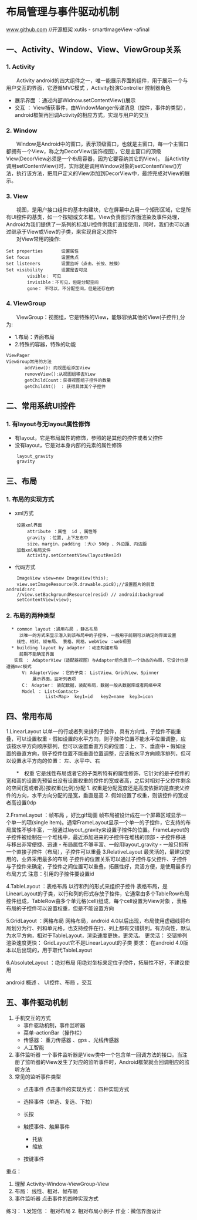 # 布局管理与事件驱动机制
www.github.com //开源框架  xutils - smartImageView -afinal  
## 一、Activity、Window、View、ViewGroup关系
### 1. Activity
&emsp;&emsp;Activity android的四大组件之一，唯一能展示界面的组件，用于展示一个与用户交互的界面，它遵循MVC模式 ，Activity扮演Controller 控制器角色<br>
- 展示界面  ：通过内部Widnow.setContentView()展示
- 交互 ： View捕获事件，由WindowManger传递消息（控件，事件的类型），android框架再回调Activity的相应方式，实现与用户的交互
### 2. Window
&emsp;&emsp;Window是Android中的窗口，表示顶级窗口，也就是主窗口，每一个主窗口都拥有一个View，称之为DecorView(装饰视图)，它是主窗口的顶级View(DecorView必须是一个布局容器，因为它要容纳其它的View)。 当Activtity调用setContentView()时，实际就是调用Window对象的setContentView()方法，执行该方法，把用户定义的View添加到DecorView中，最终完成对View的展示。<br>
### 3. View
&emsp;&emsp;视图，是用户接口组件的基本构建块，它在屏幕中占用一个矩形区域，它是所有UI控件的基类，如一个按钮或文本框。View负责图形界面渲染及事件处理，Android为我们提供了一系列的标准UI控件供我们直接使用，同时，我们也可以通过继承于View或View的子类，来实现自定义控件<br>
&emsp;&emsp;对View常用的操作:<br>
```
Set properties       设置属性  
Set focus            设置焦点
Set listeners        设置监听（点击、长按、触摸）
Set visibility       设置是否可见
        visible： 可见
        invisible：不可见，但是分配空间
        gone： 不可以，不分配空间，但是还存在的
```
### 4. ViewGroup
&emsp;&emsp;ViewGroup：视图组，它是特殊的View，能够容纳其他的View(子控件),分为:<br>
- 1.布局：界面布局
- 2.特殊的容器，特殊的功能

```
ViewPager
ViewGroup常用的方法
       addView(): 向视图组添加View
       removeView():从视图组移去View
       getChildCount：获得视图组子控件的数量
       getChildAt()  : 获得具体某个子控件
```
## 二、常用系统UI控件
### 1. 有layout与无layout属性修饰
- 有layout，它是布局属性的修饰，参照的是其他的控件或者父控件
- 没有layout，它是对本身内部的元素的属性修饰

```
    layout_gravity
    gravity
```
## 三、布局
### 1.  布局的实现方式 
- xml方式

```
    设置xml界面
		attribute ：属性  id 、属性等
        gravity ：位置, 上下左右中
        size，margin，padding ：大小 50dp 、外边距、内边距
    加载xml布局文件
        Activity.setContentView(layoutResId)
```
- 代码方式

```
    ImageView view=new ImageView(this);
	view.setImageResource(R.drawable.pic8);//设置图片的前景   android:src 
	//view.setBackgroundResource(resid) // android:backgroud
	setContentView(view);
```
### 2.  布局的两种类型
      * common layout :通用布局 ，静态布局
         以唯一的方式来显示潜入到该布局中的子控件，一般用于前期可以确定的界面设置
        线性、相对、帧布局、 表格、网格、webView ：web视图
      * building layout by adapter ：动态构建布局
         前期不能确定界面
       实现 ： AdapterView（适配器视图）与Adapter组合展示一个动态的布局，它设计也是遵循mvc模式
          V: AdapterView ：它的子类： ListView、GridView、Spinner 
              展示界面，监听列表项
          C： Adapter： 装配数据，装配布局，数据一般从数据库或者网络中来
          Model ： List<Contact> 
                   List<Map>  key1=id   key2=name  key3=icon
           
## 四、常用布局

   1.LinearLayout 
      以单一的行或者列来排列子控件，具有方向性，子控件不能重叠，可以设置权重
      - 假如设置的水平方向，则子控件位置不能水平位置调整，应该按水平方向顺序排列，但可以设置垂直方向的位置：上、下、垂直中
      - 假如设置的垂直方向，则子控件位置不能垂直位置调整，应该按水平方向顺序排列，但可以设置水平方向的位置： 左、水平中、右
    
　　*　权重
     它是线性布局或者它的子类所特有的属性修饰，它针对的是子控件的宽和高的设置先预留出没有设置权重的控件的宽或者高，之后对相对于父控件剩余的空间(宽或者高)按权重(比例)分配
	    1. 权重是分配宽度还是高度依据的是直接父控件的方向，水平方向分配的是宽，垂直是高
	    2. 假如设置了权重，则该控件的宽或者高设置0dp 
    
   2.FrameLayout ：帧布局 ，好比gif动画
       帧布局被设计成在一个屏幕区域显示一个单一的项(single item)。通常FrameLayout显示一个单一的子控件，它支持的布局属性不够丰富，一般通过layout_gravity来设置子控件的位置。FrameLayout的子控件被绘制在一个堆栈中，最近添加进来的子控件在堆栈的顶部
         - 子控件移进与移出非常便捷、迅速
         - 布局属性不够丰富、一般用layout_gravity
         - 一般只拥有一个直接子控件（布局），子控件可以重叠
   3.RelativeLayout
     最灵活的，最建议使用的，业界采用最多的布局
     子控件的位置关系可以通过子控件与父控件、子控件与子控件来确定，子控件之间位置可以重叠，拓展性好，灵活方便，是使用最多的布局方式
      注意：引用的子控件要设置id
   
   
   4.TableLayout ：表格布局
     以行和列的形式来组织子控件
      表格布局，是LinearLayout的子类，以行和列的形式存放子控件，它通常由多个TableRow布局控件组成，TableRow由多个单元格(cell)组成，每个cell设置为View对象 ，表格布局的子控件可以设置权重，但是不能设置方向

   5.GridLayout ：网格布局
    网格布局，android 4.0以后出现，布局使用虚细线将布局划分为行、列和单元格，也支持控件在行、列上都有交错排列。有方向性，默认为水平方向，相对于TableLayout，渲染速度更快，更灵活。
      更灵活： 交错排列
      渲染速度更快： GridLayout它不是LinearLayout的子类
      要求： 在android 4.0版本以后出现的，用于取代TableLayout

   6.AbsoluteLayout ：绝对布局
     用绝对坐标来定位子控件，拓展性不好，不建议使用


 android 概述 、 UI控件、布局 ，交互

## 五、事件驱动机制

   1. 手机交互的方式
       - 事件驱动机制，事件监听器
       - 菜单-actionBar（操作栏）
       - 传感器： 重力传感器 、gps 、光线传感器
       - 人工智能 
   2. 事件监听器
      一个事件监听器是View类中一个包含单一回调方法的接口。当注册了监听器的View发生了对应的监听事件时，Android框架就会回调相应的监听方法
   3. 常见的监听事件类型
      - 点击事件 
        点击事件的实现方式： 四种实现方式
         
      - 选择事件（单选、复选、下拉）
      - 长按
      - 触摸事件、触屏事件
        - 托放
        - 缩放
      - 按键事件 

重点：
  1. 理解 Activity-Window-ViewGroup-View
  2. 布局： 线性、相对、帧布局
  3. 事件监听器
     点击事件的四种实现方式

练习：
   1.发短信 ： 相对布局
   2. 相对布局小例子
作业：微信界面设计
   
      
